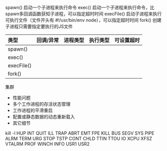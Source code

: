 spawn() 启动一个子进程来执行命令
exec() 启动一个子进程来执行命令，比spawn多回调函数获知子进程，可以指定超时时间
execFile() 启动子进程来执行可执行文件（文件开头有 #!/usr/bin/env node），可以指定超时时间
fork() 创建子进程只需要指定要执行的JS文件

| 类型 | 回调/异常 | 进程类型 | 执行类型 | 可设置超时 |
|:-----|:-------|:-------|:-------|:-------|
| spawn() | ||||
| exec()|||||
| execFile() |||||
| fork() |||||

集群
- 性能问题
- 多个工作进程的存活状态管理
- 工作进程的平滑重启
- 配置或静态数据的动态重新载入
- 其它细节

kill -l
HUP INT QUIT ILL TRAP ABRT EMT FPE KILL BUS SEGV SYS PIPE ALRM TERM URG STOP TSTP CONT CHLD TTIN TTOU IO XCPU XFSZ VTALRM PROF WINCH INFO USR1 USR2
